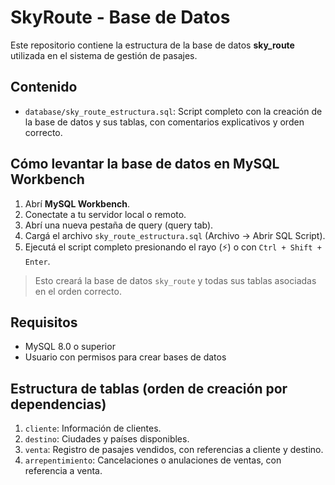 
# SkyRoute - Base de Datos

Este repositorio contiene la estructura de la base de datos **sky_route** utilizada en el sistema de gestión de pasajes.

## Contenido

- `database/sky_route_estructura.sql`: Script completo con la creación de la base de datos y sus tablas, con comentarios explicativos y orden correcto.

## Cómo levantar la base de datos en MySQL Workbench

1. Abrí **MySQL Workbench**.
2. Conectate a tu servidor local o remoto.
3. Abrí una nueva pestaña de query (query tab).
4. Cargá el archivo `sky_route_estructura.sql` (Archivo → Abrir SQL Script).
5. Ejecutá el script completo presionando el rayo (⚡) o con `Ctrl + Shift + Enter`.

> Esto creará la base de datos `sky_route` y todas sus tablas asociadas en el orden correcto.

##  Requisitos

- MySQL 8.0 o superior
- Usuario con permisos para crear bases de datos

## Estructura de tablas (orden de creación por dependencias)

1. `cliente`: Información de clientes.
2. `destino`: Ciudades y países disponibles.
3. `venta`: Registro de pasajes vendidos, con referencias a cliente y destino.
4. `arrepentimiento`: Cancelaciones o anulaciones de ventas, con referencia a venta.
